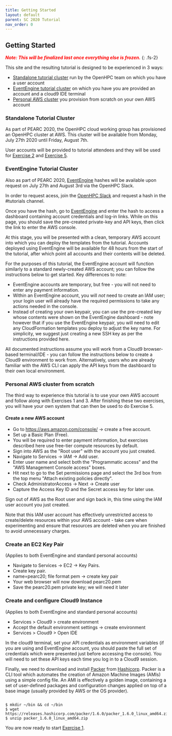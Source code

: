 ```yaml
---
title: Getting Started 
layout: default
parent: SC 2020 Tutorial
nav_order: 0
---
```


## Getting Started

<span style="color: red"> ***Note: This will be finalized last once everything else is frozen.*** </span>
{: .fs-2}

This site and the resulting tutorial is designed to be experienced in 3 ways:
* [Standalone tutorial cluster](#standalone-tutorial-cluster) run by the OpenHPC team on which you have a user account
* [EventEngine tutorial cluster](#eventengine-tutorial-cluster) on which you have you are provided an account and a cloud9 IDE terminal
* [Personal AWS cluster](#personal-aws-cluster-from-scratch) you provision from scratch on your own AWS account 

### Standalone Tutorial Cluster

As part of PEARC 2020, the OpenHPC cloud working group has provisioned an OpenHPC cluster at AWS. 
This cluster will be available from Monday, July 27th 2020 until Friday, August 7th.

User accounts will be provided to tutorial attendees and they will be used for [Exercise 2](exercise2.html) and [Exercise 5](exercise5.html).


### EventEngine Tutorial Cluster

Also as part of PEARC 2020,
[EventEngine](https://dashboard.eventengine.run/login) hashes will be available
upon request on July 27th and August 3rd via the OpenHPC Slack. 

In order to request acess, join the [OpenHPC
Slack](https://join.slack.com/t/openhpc/shared_invite/enQtODAyNTgyMTUyNDUwLWIyMjc5MmJlMjJlY2ExNzYyYzcyN2M3OTkyMTcwOWI4YzlkMmEyMzIzODZhYzIxYzIwZDE2NWEyNmMzNzVhMTY)
and request a hash in the #tutorials channel.

Once you have the hash, go to [EventEngine](https://dashboard.eventengine.run/login) and enter the hash to access a dashboard containing account credentials and log-in links. While on this page, you should save the pre-created private-key and API keys, then click the link to enter the AWS console.

At this stage, you will be presented with a clean, temporary AWS account into which you can deploy the templates from the tutorial. Accounts deployed using EventEngine will be available for 48 hours from the start of the tutorial, after which point all accounts and their contents will be deleted.

For the purposes of this tutorial, the EventEngine account will function similarly to a standard newly-created AWS account; you can follow the instructions below to get started. Key differences to note:

* EventEngine accounts are temporary, but free - you will not need to enter any payment information.
* Within an EventEngine account, you will *not* need to create an IAM user; your login user will already have the required permissions to take any actions needed in the console.
* Instead of creating your own keypair, you can use the pre-created key whose contents were shown on the EventEngine dashboard - note however that if you use the EventEngine keypair, you will need to edit any CloudFormation templates you deploy to adjust the key name. For simplicity, we suggest just creating a new SSH key as per the instructions provided here.

All documented instructions assume you will work from a Cloud9 browser-based terminal/IDE - you can follow the instructions below to create a Cloud9 environment to work from. Alternatively, users who are already familiar with the AWS CLI can apply the API keys from the dashboard to their own local environment.

### Personal AWS cluster from scratch

The third way to experience this tutorial is to use your own AWS account and follow along with Exercises 1 and 3. 
After finishing these two exercises, you will have your own system that can then be used to do Exercise 5.

#### Create a new AWS account

* Go to https://aws.amazon.com/console/ -> create a free account.
* Set up a Basic Plan (Free).
* You will be required to enter payment information, but exercises described here use free-tier compute resources by default.
* Sign into AWS as the "Root user" with the account you just created.
* Navigate to Services -> IAM -> Add user.
* Enter user name and select both the "Programmatic access" and the "AWS Management Console access" boxes.
* Hit next to go to the Set permissions page and select the 3rd box from the top menu "Attach existing policies directly".
* Check AdministratorAccess -> Next -> Create user
* Capture the Access Key ID and the Secret access key for later use.

Sign out of AWS as the Root user and sign back in, this time using the IAM user account you just created.

Note that this IAM user account has effectively unrestricted access to create/delete resources within your AWS account - take care when experimenting and ensure that resources are deleted when you are finished to avoid unnecessary charges.

### Create an EC2 Key Pair

(Applies to both EventEngine and standard personal accounts)

* Navigate to Services -> EC2 -> Key Pairs.
* Create key pair.
* name=pearc20; file format pem -> create key pair
* Your web browser will now download pearc20.pem
* Save the pearc20.pem private key; we will need it later

### Create and configure Cloud9 Instance

(Applies to both EventEngine and standard personal accounts)

* Services > Cloud9 > create environment
* Accept the default environment settings -> create environment
* Services > Cloud9 > Open IDE

In the cloud9 terminal, set your API credentials as environment variables (if you are using and EventEngine account, you should paste the full set of credentials which were presented just before accessing the console). You will need to set these API keys each time you log in to a Cloud9 session.

Finally, we need to download and install [Packer](https://www.packer.io/) from [Hashicorp](https://www.hashicorp.com/). Packer is a CLI tool which automates the creation of Amazon Machine Images (AMIs) using a simple config file. An AMI is effectively a golden image, containing a set of user-defined packages and configuration changes applied on top of a base image (usually provided by AWS or the OS provider).

~~~

$ mkdir ~/bin && cd ~/bin
$ wget https://releases.hashicorp.com/packer/1.6.0/packer_1.6.0_linux_amd64.zip 
$ unzip packer_1.6.0_linux_amd64.zip

~~~

You are now ready to start [Exercise 1](exercise1.html).
